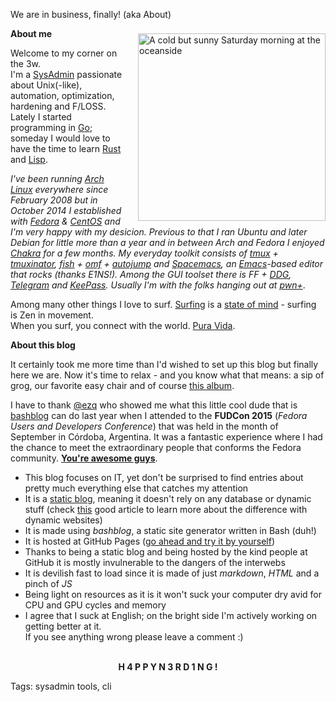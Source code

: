 We are in business, finally! (aka About)
<p><img src="https://github.com/i90rr/i90rr.github.io/blob/master/resources/394089_ds.png?raw=true" alt="A cold but sunny Saturday morning at the oceanside" align="right" width="300" height="300" style="margin-left: 17px" vspace="8px">
</p>

**About me**

Welcome to my corner on the 3w.</br>
I'm a [SysAdmin](https://xkcd.com/705) passionate about Unix(-like), automation, optimization, hardening and F/LOSS. Lately I started programming in [Go](https://golang.org); someday I would love to have the time to learn [Rust](https://rust-lang.org) and [Lisp](http://www.lispmachine.net).

*I've been running [Arch Linux](https://wiki.archlinux.org/index.php/Arch_Linux#Principles) everywhere since February 2008 but in October 2014 I established with [Fedora](https://getfedora.org) & [CentOS](https://www.centos.org) and I'm very happy with my desicion. Previous to that I ran Ubuntu and later Debian for little more than a year and in between Arch and Fedora I enjoyed [Chakra](https://chakraos.org) for a few months. My everyday toolkit consists of [tmux](https://tmux.github.io) + [tmuxinator](https://github.com/tmuxinator/tmuxinator), [fish](http://fishshell.com) + [omf](https://github.com/oh-my-fish/oh-my-fish) + [autojump](https://github.com/wting/autojump) and [Spacemacs](http://spacemacs.org), an [Emacs](https://xkcd.com/378)-based editor that rocks (thanks E1NS!). Among the GUI toolset there is FF + [DDG](https://www.duckduckgo.com), [Telegram](https://desktop.telegram.com) and [KeePass](https://keepass.info). Usually I'm with the folks hanging out at [pwn+](http://www.pwnconf.org)*.

Among many other things I love to surf. [Surfing](http://www.surfertoday.com/surfing/8267-the-best-surfing-quotes-of-all-time) is a [state of mind](https://www.youtube.com/watch?v=ACMckXr1j4o) - surfing is Zen in movement.</br>
When you surf, you connect with the world. [Pura Vida](http://bestcostaricantours.com/about/puravida.html).

**About this blog**                                                                 

It certainly took me more time than I'd wished to set up this blog but finally here we are. Now it's time to relax - and you know what that means: a sip of grog, our favorite easy chair and of course [this album](https://www.youtube.com/watch?v=g-BXxX1x4y8).

I have to thank [@ezq](https://cardinali.org "Ezequiel Cardinali") who showed me what this little cool dude that is [bashblog](https://github.com/cfenollosa/bashblog) can do last year when I attended to the **FUDCon 2015** (*Fedora Users and Developers Conference*) that was held in the month of September in Córdoba, Argentina. It was a fantastic experience where I had the chance to meet the extraordinary people that conforms the Fedora community. **[You're awesome guys](https://www.youtube.com/watch?v=rPYX8o-m19s)**.

* This blog focuses on IT, yet don't be surprised to find entries about pretty much everything else that catches my attention
* It is a [static blog](https://www.staticgen.com), meaning it doesn't rely on any database or dynamic stuff (check [this](https://davidwalsh.name/introduction-static-site-generators) good article to learn more about the difference with dynamic websites)
* It is made using *bashblog*, a static site generator written in Bash (duh!)
* It is hosted at GitHub Pages ([go ahead and try it by yourself](https://pages.github.com "GitHub Pages"))
* Thanks to being a static blog and being hosted by the kind people at GitHub it is mostly invulnerable to the dangers of the interwebs
* It is devilish fast to load since it is made of just *markdown*, *HTML* and a pinch of *JS*
* Being light on resources as it is it won't suck your computer dry avid for CPU and GPU cycles and memory
* I agree that I suck at English; on the bright side I'm actively working on getting better at it.                        
If you see anything wrong please leave a comment :)

<p align="center"></br><b>H 4 P P Y  N 3 R D 1 N G !</b></p>

Tags: sysadmin tools, cli
